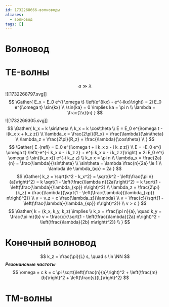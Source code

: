```yaml
---
id: 1732268666-волноводы
aliases:
  - волновод
tags: []
---
```


# Волновод
# TE-волны
$$
a \gg \lambda
$$
![[1732268797.svg]]
$$
\Gather{
E_x = E_0 e^{i \omega t} \left(e^{ikx} - e^{-ikx}\right) =
2i E_0 e^{i\omega t} \sin{kx} \\
\sin{ka} = 0 \implies ka = \pi n \\
\lambda = \frac{2a}{n}
}
$$
![[1732269305.svg]]
$$
\Gather{
k_x = k \sin\theta \\
k_x = k \cos\theta \\
E = E_0 e^{i\omega t - i(k_x x + k_z z)} \\
\lambda_x = \frac{2\pi}{R_x} = \frac{\lambda}{\sin\theta} \\
\lambda_z = \frac{2\pi}{R_z} = \frac{\lambda}{\cos\theta} \\
}
$$
$$
\Gather{
E_{refl} = E_0 e^{i\omega t + i k_x x - i k_z z)} \\
E = -E_0 e^{i \omega t} \left(-e^{-i k_x x - i k_z z} + e^{i k_x x - i k_z z}\right) =
2i E_0 e^{i \omega t} \sin{(k_x x)} e^{-i k_z z} \\
k_x x = \pi n \\
\lambda_x = \frac{2a}{n} = \frac{\lambda}{\sin\theta} \\
\sin\theta = \lambda \frac{n}{2a} \le 1 \\
\lambda \le \lambda_{кр} = 2a
}
$$
$$
\Gather{
k_z = \sqrt{k^2 - k_x^2} = \sqrt{k^2 - \left(\frac{\pi n}{a}\right)^2} =
k \sqrt{1 - \left(\frac{\lambda n}{2a}\right)^2} =
k \sqrt{1 - \left(\frac{\lambda}{\lambda_{кр}} n\right)^2} \\
\lambda_z = \frac{2\pi}{k_z} = \frac{\lambda}{\sqrt{1 - \left(\frac{\lambda}{\lambda_{кр}} n\right)^2}} \\
v = v_z = c \frac{\lambda_z}{\lambda} \\
v = \frac{c}{\sqrt{1 - \left(\frac{\lambda}{\lambda_{кр}} n\right)^2}} \\
v > c
}
$$
$$
\Gather{
k = (k_x, k_y, k_z) \implies \\
k_x = \frac{\pi n}{a}, \quad k_y = \frac{\pi m}{b}
v = \frac{c}{\sqrt{1 - \left(\frac{\lambda}{2a} n\right)^2 - \left(\frac{\lambda}{2b} m\right)^2}} \\
}
$$
# Конечный волновод
$$
k_z = \frac{\pi}{L} s, \quad s \in \NN
$$
***Резонансные частоты***
$$
\omega = c k = c \pi \sqrt{\left(\frac{n}{a}\right)^2 + \left(\frac{m}{b}\right)^2 + \left(\frac{s}{L}\right)^2} 
$$

# TM-волны
